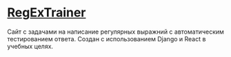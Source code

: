 # [RegExTrainer](https://regextrainer.ru/)
Сайт с задачами на написание регулярных выражний с автоматическим тестированием ответа.
Создан с использованием Django и React в учебных целях.
